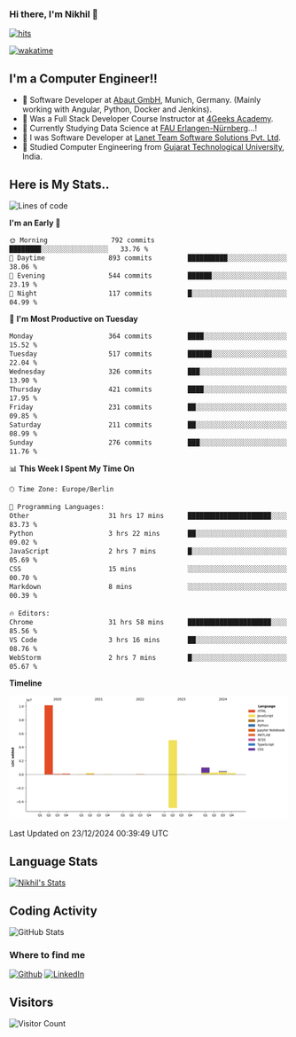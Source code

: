 ### Hi there, I'm Nikhil 👋

[![hits](https://hits.sh/github.com/silentsoft/hits.svg?color=2311cc)](https://hits.sh/github.com/silentsoft/hits/)

[![wakatime](https://wakatime.com/badge/user/369b6a3a-7953-4ff9-b7c7-be53d0a7ccc6.svg)](https://wakatime.com/@369b6a3a-7953-4ff9-b7c7-be53d0a7ccc6)

## I'm a  Computer Engineer!!

- 🌱 Software Developer at [Abaut GmbH](https://www.abaut.de/), Munich, Germany. (Mainly working with Angular, Python, Docker and Jenkins).
- 🌱 Was a Full Stack Developer Course Instructor at [4Geeks Academy](https://4geeks.com/).
- 🌱 Currently Studying Data Science at [FAU Erlangen-Nürnberg](https://www.fau.de/)...!
- 🌱 I was Software Developer at [Lanet Team Software Solutions Pvt. Ltd](https://lanetteam.com/).
- 🌱 Studied Computer Engineering from [Gujarat Technological University](https://www.gtu.ac.in/), India.

<h2>Here is My Stats..</h2>

<!--START_SECTION:waka-->
![Lines of code](https://img.shields.io/badge/From%20Hello%20World%20I%27ve%20Written-17.5%20million%20lines%20of%20code-blue)

**I'm an Early 🐤** 

```text
🌞 Morning                792 commits         ████████░░░░░░░░░░░░░░░░░   33.76 % 
🌆 Daytime                893 commits         ██████████░░░░░░░░░░░░░░░   38.06 % 
🌃 Evening                544 commits         ██████░░░░░░░░░░░░░░░░░░░   23.19 % 
🌙 Night                  117 commits         █░░░░░░░░░░░░░░░░░░░░░░░░   04.99 % 
```
📅 **I'm Most Productive on Tuesday** 

```text
Monday                   364 commits         ████░░░░░░░░░░░░░░░░░░░░░   15.52 % 
Tuesday                  517 commits         ██████░░░░░░░░░░░░░░░░░░░   22.04 % 
Wednesday                326 commits         ███░░░░░░░░░░░░░░░░░░░░░░   13.90 % 
Thursday                 421 commits         ████░░░░░░░░░░░░░░░░░░░░░   17.95 % 
Friday                   231 commits         ██░░░░░░░░░░░░░░░░░░░░░░░   09.85 % 
Saturday                 211 commits         ██░░░░░░░░░░░░░░░░░░░░░░░   08.99 % 
Sunday                   276 commits         ███░░░░░░░░░░░░░░░░░░░░░░   11.76 % 
```


📊 **This Week I Spent My Time On** 

```text
🕑︎ Time Zone: Europe/Berlin

💬 Programming Languages: 
Other                    31 hrs 17 mins      █████████████████████░░░░   83.73 % 
Python                   3 hrs 22 mins       ██░░░░░░░░░░░░░░░░░░░░░░░   09.02 % 
JavaScript               2 hrs 7 mins        █░░░░░░░░░░░░░░░░░░░░░░░░   05.69 % 
CSS                      15 mins             ░░░░░░░░░░░░░░░░░░░░░░░░░   00.70 % 
Markdown                 8 mins              ░░░░░░░░░░░░░░░░░░░░░░░░░   00.39 % 

🔥 Editors: 
Chrome                   31 hrs 58 mins      █████████████████████░░░░   85.56 % 
VS Code                  3 hrs 16 mins       ██░░░░░░░░░░░░░░░░░░░░░░░   08.76 % 
WebStorm                 2 hrs 7 mins        █░░░░░░░░░░░░░░░░░░░░░░░░   05.67 % 
```

**Timeline**

![Lines of Code chart](https://raw.githubusercontent.com/nikhilmaguwala/nikhilmaguwala/main/assets/bar_graph.png)


 Last Updated on 23/12/2024 00:39:49 UTC
<!--END_SECTION:waka-->

<h2>Language Stats</h2>

[![Nikhil's Stats](https://github-readme-stats.vercel.app/api/wakatime?username=nikhilmaguwala&layout=compact&title=Stats)](https://github.com/nikhilmaguwala)


<h2>Coding Activity</h2>

<p><img src="https://wakatime.com/share/@nikhilmaguwala/7dd532b8-3e5e-4c26-8c46-68cc27712a92.svg" alt="GitHub Stats"></p>

<h3>Where to find me</h3>
<p>
    <a href="https://github.com/nikhilmaguwala" target="_blank"><img alt="Github" src="https://img.shields.io/badge/GitHub-%2312100E.svg?&style=for-the-badge&logo=Github&logoColor=white" /></a>
    <a href="https://www.linkedin.com/in/nikhil-maguwala" target="_blank"><img alt="LinkedIn" src="https://img.shields.io/badge/linkedin-%230077B5.svg?&style=for-the-badge&logo=linkedin&logoColor=white" /></a> 
</p>


<h2>Visitors</h2>

![Visitor Count](https://profile-counter.glitch.me/nikhilmaguwala/count.svg)

[website]: https://nikhilmaguwala.github.io/
[instagram]: https://www.instagram.com/nikhil_maguwala/
[linkedin]: https://www.linkedin.com/in/nikhil-maguwala/

